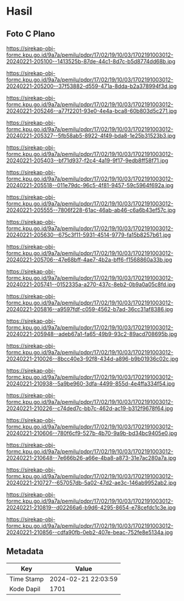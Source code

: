 # Hasil

## Foto C Plano

https://sirekap-obj-formc.kpu.go.id/9a7a/pemilu/pdpr/17/02/19/10/03/1702191003012-20240221-205100--1413525b-87de-44c1-8d7c-b5d8774dd68b.jpg

https://sirekap-obj-formc.kpu.go.id/9a7a/pemilu/pdpr/17/02/19/10/03/1702191003012-20240221-205200--37f53882-d559-471a-8dda-b2a378994f3d.jpg

https://sirekap-obj-formc.kpu.go.id/9a7a/pemilu/pdpr/17/02/19/10/03/1702191003012-20240221-205246--a77f2201-93e0-4e4a-bca8-60b803d5c271.jpg

https://sirekap-obj-formc.kpu.go.id/9a7a/pemilu/pdpr/17/02/19/10/03/1702191003012-20240221-205327--5fb58ab5-8922-4f49-bda8-1e25b31523b3.jpg

https://sirekap-obj-formc.kpu.go.id/9a7a/pemilu/pdpr/17/02/19/10/03/1702191003012-20240221-205403--bf71d937-f2c4-4a19-9f17-9edb8ff58f71.jpg

https://sirekap-obj-formc.kpu.go.id/9a7a/pemilu/pdpr/17/02/19/10/03/1702191003012-20240221-205518--011e79dc-96c5-4f81-9457-59c5964f692a.jpg

https://sirekap-obj-formc.kpu.go.id/9a7a/pemilu/pdpr/17/02/19/10/03/1702191003012-20240221-205555--7806f228-61ac-46ab-ab46-c6a6b43ef57c.jpg

https://sirekap-obj-formc.kpu.go.id/9a7a/pemilu/pdpr/17/02/19/10/03/1702191003012-20240221-205630--675c3f11-5931-4514-9779-fa15b8257b61.jpg

https://sirekap-obj-formc.kpu.go.id/9a7a/pemilu/pdpr/17/02/19/10/03/1702191003012-20240221-205706--47e68bff-4ae7-4b2a-bff6-f1568860a33b.jpg

https://sirekap-obj-formc.kpu.go.id/9a7a/pemilu/pdpr/17/02/19/10/03/1702191003012-20240221-205741--0152335a-a270-437c-8eb2-0b9a0a05c8fd.jpg

https://sirekap-obj-formc.kpu.go.id/9a7a/pemilu/pdpr/17/02/19/10/03/1702191003012-20240221-205816--a9597fdf-c059-4562-b7ad-36cc31af8386.jpg

https://sirekap-obj-formc.kpu.go.id/9a7a/pemilu/pdpr/17/02/19/10/03/1702191003012-20240221-205948--adeb67a1-fa65-49b9-93c2-89acd708695b.jpg

https://sirekap-obj-formc.kpu.go.id/9a7a/pemilu/pdpr/17/02/19/10/03/1702191003012-20240221-210026--8bcc40e3-92f8-434d-a896-b9b01936c02c.jpg

https://sirekap-obj-formc.kpu.go.id/9a7a/pemilu/pdpr/17/02/19/10/03/1702191003012-20240221-210938--5a9be960-3dfa-4499-855d-4e4ffa334f54.jpg

https://sirekap-obj-formc.kpu.go.id/9a7a/pemilu/pdpr/17/02/19/10/03/1702191003012-20240221-210226--c74ded7c-bb7c-462d-ac19-b312f9678f64.jpg

https://sirekap-obj-formc.kpu.go.id/9a7a/pemilu/pdpr/17/02/19/10/03/1702191003012-20240221-210606--780f6cf9-527b-4b70-9a9b-bd34bc9405e0.jpg

https://sirekap-obj-formc.kpu.go.id/9a7a/pemilu/pdpr/17/02/19/10/03/1702191003012-20240221-210648--7e666b26-a66e-4ba8-a873-31e7ac280a7a.jpg

https://sirekap-obj-formc.kpu.go.id/9a7a/pemilu/pdpr/17/02/19/10/03/1702191003012-20240221-210727--657057db-5a02-47d2-ae3c-146ab9952ab2.jpg

https://sirekap-obj-formc.kpu.go.id/9a7a/pemilu/pdpr/17/02/19/10/03/1702191003012-20240221-210819--d02266a6-b9d6-4295-8654-e78cefdc1c3e.jpg

https://sirekap-obj-formc.kpu.go.id/9a7a/pemilu/pdpr/17/02/19/10/03/1702191003012-20240221-210856--cdfa90fb-0eb2-407e-beac-752fe8e5134a.jpg


## Metadata

| Key        | Value               |
| ---------- | ------------------- |
| Time Stamp | 2024-02-21 22:03:59 |
| Kode Dapil | 1701                |



